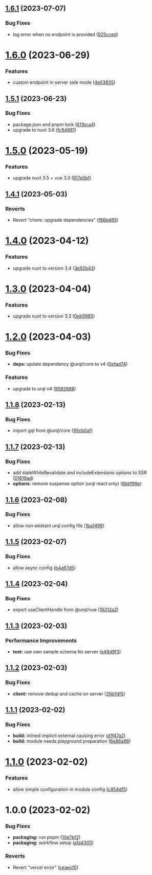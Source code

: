 ## [1.6.1](https://github.com/gbicou/nuxt-urql/compare/v1.6.0...v1.6.1) (2023-07-07)


### Bug Fixes

* log error when no endpoint is provided ([925cced](https://github.com/gbicou/nuxt-urql/commit/925cced0b7d4487eb0b0e265569f8e9bbe8861eb))

# [1.6.0](https://github.com/gbicou/nuxt-urql/compare/v1.5.1...v1.6.0) (2023-06-29)


### Features

* custom endpoint in server side mode ([4e03835](https://github.com/gbicou/nuxt-urql/commit/4e038353b7443a97518fa8c68f7c0cd0cd9f91a8))

## [1.5.1](https://github.com/gbicou/nuxt-urql/compare/v1.5.0...v1.5.1) (2023-06-23)


### Bug Fixes

* package.json and pnpm lock ([611bca4](https://github.com/gbicou/nuxt-urql/commit/611bca4eccc510564edef0ad4d9c8176b668a8ab))
* upgrade to nuxt 3.6 ([fc94861](https://github.com/gbicou/nuxt-urql/commit/fc94861866b731c0147b1198f5280d647c727040))

# [1.5.0](https://github.com/gbicou/nuxt-urql/compare/v1.4.1...v1.5.0) (2023-05-19)


### Features

* upgrade nuxt 3.5 + vue 3.3 ([917e5bf](https://github.com/gbicou/nuxt-urql/commit/917e5bf96b90bfcefd7c3c7b5d3c2ed67c1df65c))

## [1.4.1](https://github.com/gbicou/nuxt-urql/compare/v1.4.0...v1.4.1) (2023-05-03)


### Reverts

* Revert "chore: upgrade dependencies" ([f86b465](https://github.com/gbicou/nuxt-urql/commit/f86b4651a20ce93cf77dfdd573dc16ce44a8d605))

# [1.4.0](https://github.com/gbicou/nuxt-urql/compare/v1.3.0...v1.4.0) (2023-04-12)


### Features

* upgrade nuxt to version 3.4 ([3e92b43](https://github.com/gbicou/nuxt-urql/commit/3e92b43036f34daaeef1d190390af8b07e97cd11))

# [1.3.0](https://github.com/gbicou/nuxt-urql/compare/v1.2.0...v1.3.0) (2023-04-04)


### Features

* upgrade nuxt to version 3.3 ([0eb5985](https://github.com/gbicou/nuxt-urql/commit/0eb59853794b3ebd79fcdd9f8d47e8edc7ef45d2))

# [1.2.0](https://github.com/gbicou/nuxt-urql/compare/v1.1.8...v1.2.0) (2023-04-03)


### Bug Fixes

* **deps:** update dependency @urql/core to v4 ([0efad74](https://github.com/gbicou/nuxt-urql/commit/0efad74acc75e36a2b6e351d35a7448765e1b5fe))


### Features

* upgrade to urql v4 ([9592668](https://github.com/gbicou/nuxt-urql/commit/959266809872de8bc0ae75cc10863d7f8321622f))

## [1.1.8](https://github.com/gbicou/nuxt-urql/compare/v1.1.7...v1.1.8) (2023-02-13)


### Bug Fixes

* import gql from @urql/core ([95cb0af](https://github.com/gbicou/nuxt-urql/commit/95cb0af95b8ab3de8c71b34b11928b54d7d75b54))

## [1.1.7](https://github.com/gbicou/nuxt-urql/compare/v1.1.6...v1.1.7) (2023-02-13)


### Bug Fixes

* add staleWhileRevalidate and includeExtensions options to SSR ([01619ad](https://github.com/gbicou/nuxt-urql/commit/01619ad2447d06b67c295f02bbc2991bbb982c3d))
* **options:** remove suspense option (urql react only) ([6bbf99e](https://github.com/gbicou/nuxt-urql/commit/6bbf99ef16dee5bd1d8059d5d09acb9ed8b6b0d1))

## [1.1.6](https://github.com/gbicou/nuxt-urql/compare/v1.1.5...v1.1.6) (2023-02-08)


### Bug Fixes

* allow non existant urql.config file ([1ba1498](https://github.com/gbicou/nuxt-urql/commit/1ba14989715a103af45f7d3265b46e6249049877))

## [1.1.5](https://github.com/gbicou/nuxt-urql/compare/v1.1.4...v1.1.5) (2023-02-07)


### Bug Fixes

* allow async config ([b4a67d5](https://github.com/gbicou/nuxt-urql/commit/b4a67d50e2d0fa8eef42bc901362710aaeea051e))

## [1.1.4](https://github.com/gbicou/nuxt-urql/compare/v1.1.3...v1.1.4) (2023-02-04)


### Bug Fixes

* export useClientHandle from @urql/vue ([16312a2](https://github.com/gbicou/nuxt-urql/commit/16312a219803eab663ca8f970f52146f99dea99f))

## [1.1.3](https://github.com/gbicou/nuxt-urql/compare/v1.1.2...v1.1.3) (2023-02-03)


### Performance Improvements

* **test:** use own sample schema for server ([e48d9f3](https://github.com/gbicou/nuxt-urql/commit/e48d9f3bde4d37d173e3c8888c7d0b857bb8af21))

## [1.1.2](https://github.com/gbicou/nuxt-urql/compare/v1.1.1...v1.1.2) (2023-02-03)


### Bug Fixes

* **client:** remove dedup and cache on server ([35b7df5](https://github.com/gbicou/nuxt-urql/commit/35b7df5b31d39b2f3f23432968ec9baacbea1828))

## [1.1.1](https://github.com/gbicou/nuxt-urql/compare/v1.1.0...v1.1.1) (2023-02-02)


### Bug Fixes

* **build:** inlined implicit external causing error ([d1f47a2](https://github.com/gbicou/nuxt-urql/commit/d1f47a25eac6c611a048dc41fb78e00167f4f637))
* **build:** module needs playground preparation ([6e96a66](https://github.com/gbicou/nuxt-urql/commit/6e96a66579a2d9d601efd98b971d8947133a52e0))

# [1.1.0](https://github.com/gbicou/nuxt-urql/compare/v1.0.0...v1.1.0) (2023-02-02)


### Features

* allow simple configuration in module config ([c454df5](https://github.com/gbicou/nuxt-urql/commit/c454df5ec88b0eea8810fe85e4cbca71875cee15))

# 1.0.0 (2023-02-02)


### Bug Fixes

* **packaging:** run pnpm ([10e7bf2](https://github.com/gbicou/nuxt-urql/commit/10e7bf2fe31b624503d702e7f9ed0f0e79050abc))
* **packaging:** workflow setup ([afa4305](https://github.com/gbicou/nuxt-urql/commit/afa4305711dd55ef41cf9d401bc5743b78156bf3))


### Reverts

* Revert "vercel error" ([ceaecf0](https://github.com/gbicou/nuxt-urql/commit/ceaecf0de4bd75514b0f63d50eca63ad4e1e6ca7))
